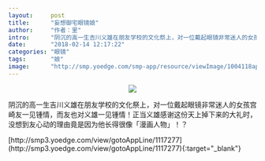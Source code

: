 ```yaml
---
layout:     post
title:      "妄想御宅眼镜娘"
author:     "作者：里"
intro:      "阴沉的高一生吉川义雄在朋友学校的文化祭上，对一位戴起眼镜非常迷人的女孩宫崎友一见锺情，而友也对义雄一见锺情！正当义雄感谢这份天上掉下来的大礼时，没想到友心动的理由竟是因为他长得很像「漫画人物」！？"
date:       "2018-02-14 12:17:22"
categories: "眼镜"
tags:       "娘"
image:      "http://smp.yoedge.com/smp-app/resource/viewImage/1004118appline.png"
---
```

<div style="text-align: center">
<p><img src="http://smp.yoedge.com/smp-app/resource/viewImage/1004118appline.png"/></p>
</div>
<p class="post-meta">
<span>阴沉的高一生吉川义雄在朋友学校的文化祭上，对一位戴起眼镜非常迷人的女孩宫崎友一见锺情，而友也对义雄一见锺情！正当义雄感谢这份天上掉下来的大礼时，没想到友心动的理由竟是因为他长得很像「漫画人物」！？</span>
</p>
[http://smp3.yoedge.com/view/gotoAppLine/1117277](http://smp3.yoedge.com/view/gotoAppLine/1117277){:target="_blank"}


